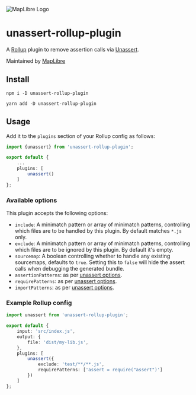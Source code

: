 ![MapLibre Logo](https://maplibre.org/img/maplibre-logo-big.svg)

# unassert-rollup-plugin

A [Rollup](http://www.rollupjs.org) plugin to remove assertion calls via [Unassert](https://github.com/unassert-js/unassert).

Maintained by [MapLibre](https://maplibre.org/)


## Install

`npm i -D unassert-rollup-plugin`

`yarn add -D unassert-rollup-plugin`

## Usage

Add it to the `plugins` section of your Rollup config as follows:

```ts
import {unassert} from 'unassert-rollup-plugin';

export default {
    ...
    plugins: [
        unassert()
    ]
};
```

### Available options

This plugin accepts the following options:

* `include`: A minimatch pattern or array of minimatch patterns, controlling which files are to be handled by this plugin. By default matches `*.js` only.
* `exclude`: A minimatch pattern or array of minimatch patterns, controlling which files are to be ignored by this plugin. By default it's empty.
* `sourcemap`: A boolean controlling whether to handle any existing sourcemaps, defaults to `true`. Setting this to `false` will hide the assert calls when debugging the generated bundle.
* `assertionPatterns`: as per [unassert options](https://github.com/unassert-js/unassert#options).
* `requirePatterns`: as per [unassert options](https://github.com/unassert-js/unassert#options).
* `importPatterns`: as per [unassert options](https://github.com/unassert-js/unassert#options).

### Example Rollup config

```ts
import unassert from 'unassert-rollup-plugin';

export default {
    input: 'src/index.js',
    output: {
        file: 'dist/my-lib.js',
    },
    plugins: [
        unassert({
            exclude: 'test/**/**.js',
            requirePatterns: ['assert = require("assert")']
        })
    ]
};
```